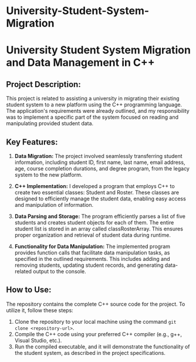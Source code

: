 # University-Student-System-Migration

# **University Student System Migration and Data Management in C++**

## **Project Description:**

This project is related to assisting a university in migrating their existing student system to a new platform using the C++ programming language. The application's requirements were already outlined, and my responsibility was to implement a specific part of the system focused on reading and manipulating provided student data.

## **Key Features:**

1. **Data Migration:** The project involved seamlessly transferring student information, including student ID, first name, last name, email address, age, course completion durations, and degree program, from the legacy system to the new platform.

2. **C++ Implementation:** I developed a program that employs C++ to create two essential classes: Student and Roster. These classes are designed to efficiently manage the student data, enabling easy access and manipulation of information.

3. **Data Parsing and Storage:** The program efficiently parses a list of five students and creates student objects for each of them. The entire student list is stored in an array called classRosterArray. This ensures proper organization and retrieval of student data during runtime.

4. **Functionality for Data Manipulation:** The implemented program provides function calls that facilitate data manipulation tasks, as specified in the outlined requirements. This includes adding and removing students, updating student records, and generating data-related output to the console.

## **How to Use:**

The repository contains the complete C++ source code for the project. To utilize it, follow these steps:

1. Clone the repository to your local machine using the command `git clone <repository-url>`.
2. Compile the C++ code using your preferred C++ compiler (e.g., g++, Visual Studio, etc.).
3. Run the compiled executable, and it will demonstrate the functionality of the student system, as described in the project specifications.

